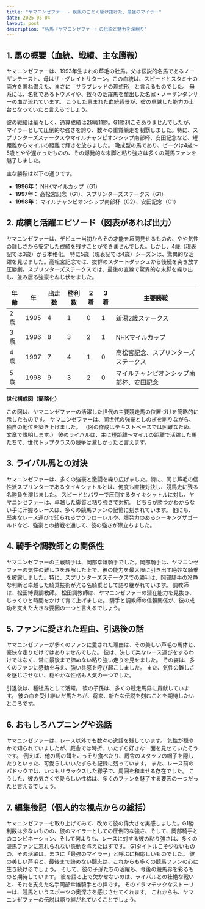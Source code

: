 ```yaml
---
title: "ヤマニンゼファー - 疾風のごとく駆け抜けた、最強のマイラー"
date: 2025-05-04
layout: post
description: "名馬『ヤマニンゼファー』の伝説と魅力を深堀り"
---
```


## 1. 馬の概要（血統、戦績、主な勝鞍）

ヤマニンゼファーは、1993年生まれの芦毛の牡馬。父は伝説的名馬であるノーザンテースト、母はザ・グレイトサターン。この血統は、スピードとスタミナの両方を兼ね備えた、まさに「サラブレッドの理想形」と言えるものでした。  母系には、名牝であるトウメイや、数々の活躍馬を輩出した名家・ノーザンダンサーの血が流れています。  こうした恵まれた血統背景が、彼の卓越した能力の土台となっていたと言えるでしょう。

彼の戦績は華々しく、通算成績は28戦11勝。G1勝利こそありませんでしたが、マイラーとして圧倒的な強さを誇り、数々の重賞競走を制覇しました。特に、スプリンターズステークスやマイルチャンピオンシップ南部杯、安田記念など、短距離からマイルの距離で輝きを放ちました。  晩成型の馬であり、ピークは4歳～5歳とやや遅かったものの、その爆発的な末脚と粘り強さは多くの競馬ファンを魅了しました。

主な勝鞍は以下の通りです。

* **1996年：**  NHKマイルカップ（G1）
* **1997年：**  高松宮記念（G1）、スプリンターズステークス（G1）
* **1998年：**  マイルチャンピオンシップ南部杯（G2）、安田記念（G1）


## 2. 成績と活躍エピソード（図表があれば出力）

ヤマニンゼファーは、デビュー当初からその才能を垣間見せるものの、やや気性の難しさから安定した成績を残すことができませんでした。しかし、4歳（現表記では3歳）から本格化。  特に5歳（現表記では4歳）シーズンは、驚異的な活躍を見せました。高松宮記念では、抜群のスタートダッシュから後続を突き放す圧勝劇。スプリンターズステークスでは、最後の直線で驚異的な末脚を繰り出し、並み居る強豪をねじ伏せました。

| 年齢 | 年 | 出走数 | 勝利数 | 2着 | 3着 | 主要勝鞍 |
|---|---|---|---|---|---|---|
| 2歳 | 1995 | 4 | 1 | 0 | 1 | 新潟2歳ステークス |
| 3歳 | 1996 | 8 | 3 | 2 | 1 | NHKマイルカップ |
| 4歳 | 1997 | 7 | 4 | 1 | 0 | 高松宮記念、スプリンターズステークス |
| 5歳 | 1998 | 9 | 3 | 2 | 0 | マイルチャンピオンシップ南部杯、安田記念 |


**世代構成図（簡略化）**

この図は、ヤマニンゼファーの活躍した世代の主要競走馬の位置づけを簡略的に示したものです。  ヤマニンゼファーは、同世代の強豪としのぎを削りながら、独自の地位を築き上げました。  （図の作成はテキストベースでは困難なため、文章で説明します。）  彼のライバルは、主に短距離～マイルの距離で活躍した馬たちで、世代トップクラスの競争は激しかったと言えます。


## 3. ライバル馬との対決

ヤマニンゼファーは、多くの強豪と激闘を繰り広げました。特に、同じ芦毛の個性派スプリンターであるタイキシャトルとは、何度も直接対決し、競馬史に残る名勝負を演じました。  スピードとパワーで圧倒するタイキシャトルに対し、ヤマニンゼファーは、卓越した脚質と粘り強さで対抗。  どちらが勝つかわからない手に汗握るレースは、多くの競馬ファンの記憶に刻まれています。  他にも、堅実なレース運びで知られるサクラローレルや、爆発力のあるシーキングザゴールドなど、強豪との接戦を通して、彼の強さが際立ちました。


## 4. 騎手や調教師との関係性

ヤマニンゼファーの主戦騎手は、岡部幸雄騎手でした。岡部騎手は、ヤマニンゼファーの気性の難しさを理解した上で、彼の能力を最大限に引き出す絶妙な騎乗を披露しました。特に、スプリンターズステークスでの勝利は、岡部騎手の冷静な判断と卓越した騎乗技術が光る名騎乗として語り継がれています。  調教師は、松田博資調教師。  松田調教師は、ヤマニンゼファーの潜在能力を見抜き、じっくりと時間をかけて育て上げました。  騎手と調教師の信頼関係が、彼の成功を支えた大きな要因の一つと言えるでしょう。


## 5. ファンに愛された理由、引退後の話

ヤマニンゼファーが多くのファンに愛された理由は、その美しい芦毛の馬体と、豪快な走りだけではありませんでした。  彼は、決して楽なレース運びをするわけではなく、常に最後まで諦めない粘り強い走りを見せました。  その姿は、多くのファンに感動を与え、強い共感を呼び起こしました。  また、気性の難しさを感じさせない、穏やかな性格も人気の一つでした。

引退後は、種牡馬として活躍。  彼の子孫は、多くの競走馬界に貢献しています。  彼の血を受け継いだ馬たちが、将来、新たな伝説を刻むことを期待したいところです。


## 6. おもしろハプニングや逸話

ヤマニンゼファーは、レース以外でも数々の逸話を残しています。  気性が穏やかで知られていましたが、厩舎では時折、いたずら好きな一面を見せていたそうです。  例えば、他の馬の餌をこっそり食べたり、厩舎のスタッフの帽子を隠したりといった、可愛らしいいたずらも記録に残っています。  また、レース前のパドックでは、いつもリラックスした様子で、周囲を和ませる存在でした。  こうした、彼の気さくで愛らしい性格は、多くのファンを魅了する要因の一つだったと言えるでしょう。


## 7. 編集後記（個人的な視点からの総括）

ヤマニンゼファーを取り上げてみて、改めて彼の偉大さを実感しました。G1勝利数は少ないものの、彼のマイラーとしての圧倒的な強さ、そして、岡部騎手とのコンビネーション、そして何よりも、レースに対する彼の粘り強さは、多くの競馬ファンに忘れられない感動を与えたはずです。  G1タイトルこそ少ないものの、その活躍は、まさに「最強のマイラー」と呼ぶに相応しいものでした。  彼の美しい芦毛と、最後まで諦めない闘志は、これからも多くの競馬ファンの心に生き続けるでしょう。  そして、彼の子孫たちの活躍も、今後の競馬界を彩るものと期待しています。  彼を語る上で欠かせないのは、ライバルとの壮絶な戦いと、それを支えた名手岡部幸雄騎手との絆です。  そのドラマチックなストーリーは、競馬というスポーツの奥深さを感じさせてくれます。  これからも、ヤマニンゼファーの伝説は語り継がれていくことでしょう。
